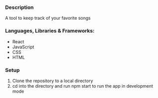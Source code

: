 ### Description
A tool to keep track of your favorite songs

### Languages, Libraries & Frameworks:
- React
- JavaScript
- CSS
- HTML

### Setup
1. Clone the repository to a local directory
2. cd into the directory and run npm start to run the app in development mode

